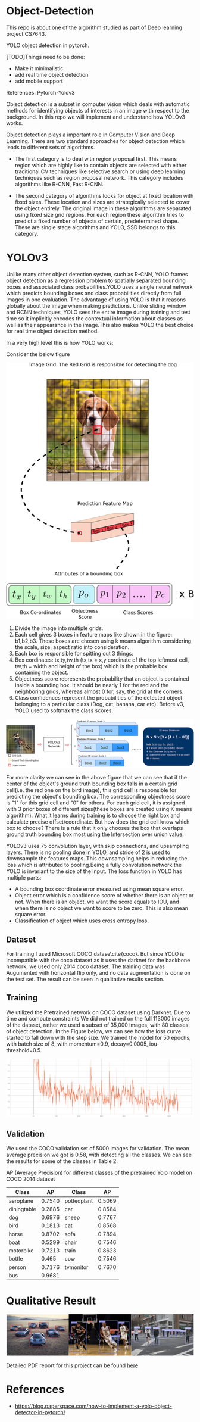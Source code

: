 # Object-Detection

This repo is about one of the algorithm studied as part of Deep learning project CS7643.

YOLO object detection in pytorch.

[TODO]Things need to be done:
* Make it minimalistic
* add real time object detection 
* add mobile support

References: Pytorch-Yolov3

Object detection is a subset in computer vision which deals with automatic methods for identifying objects of interests in an image with respect to the background. In this repo we will implement and understand how YOLOv3 works.

Object detection plays a important role in Computer Vision and Deep Learning. There are two standard approaches for object detection which leads to different sets of algorithms.

* The first category is to deal with region proposal first. This means region which are highly like to contain objects are selected with either traditional CV techniques like selective search or using deep learning techniques such as region proposal network. This category includes algorithms like R-CNN, Fast R-CNN.

* The second category of algorithms looks for object at fixed location with fixed sizes. These location and sizes are strategically selected to cover the object entirely. The original image in these algorithms are separated using fixed size grid regions. For each region these algorithm tries to predict a fixed number of objects of certain, predetermined shape. These are single stage algorithms and YOLO, SSD belongs to this category.

# YOLOv3
Unlike many other object detection system, such as R-CNN, YOLO frames object detection as a regression problem to spatially separated bounding boxes and associated class probabilities.YOLO uses a single neural network which predicts bounding boxes and class probabilities directly from full images in one evaluation. The advantage of using YOLO is that it  reasons globally about the image when making predictions. Unlike sliding window and RCNN techniques, YOLO sees the entire image during training and test time so it implicitly encodes the contextual information about classes as well as their appearance in the image.This also makes YOLO the best choice for real time object detection method.

In a very high level this is how YOLO works:

Consider the below figure

<center>
<img src="assets/yolo_basic.png"/>
</center>

1. Divide the image into multiple grids.
2. Each cell gives 3 boxes in feature maps like shown in the figure: b1,b2,b3. These boxes are chosen using k means algorithm   considering the scale, size, aspect ratio into consideration.
3. Each box is responsible for spitting out 3 things: 
  1. Box cordinates: tx,ty,tw,th (tx,tx = x,y cordinate of the top leftmost cell, tw,th = width and height of the box) which
     is the probable box containing the object.
  2. Objectness score represents the probability that an object is contained inside a bounding box. It should be nearly 1 for      the red and the neighboring grids, whereas almost 0 for, say, the grid at the corners.
  3. Class confidences represent the probabilities of the detected object belonging to a particular class (Dog, cat, banana,        car etc). Before v3, YOLO used to softmax the class scores.

<center>
 <img src="assets/yolo.png"/>
</center>

  For more clarity we can see in the above figure that we can see that if the center of the object's ground truth bounding box falls in a certain grid cell(i.e. the red one on the bird image),  this grid cell is responsible for predicting the object's bounding box. The corresponding objectness score is "1" for this grid cell and "0" for others. For each grid cell, it is assigned with 3 prior boxes of different sizes(these boxes are created using K means algorithm). What it learns during training is to choose the right box and calculate precise offset/coordinate. But how does the grid cell know which box to choose? There is a rule that it only chooses the box that overlaps ground truth bounding box most using the Intersection over union value.
  
YOLOv3 uses 75 convolution layer, with skip connections, and upsampling layers. There is no pooling done in YOLO, and stride of 2 is used to downsample the features maps. This downsampling helps in reducing the loss which is attributed to pooling.Being a fully convolution network the YOLO is invariant to the size of the input. The loss function in YOLO has multiple parts:

* A bounding box coordinate error measured using mean square error.
* Object error which is a confidence score of whether there is an object or not. When there is an object, we want the score equals to IOU, and when there is no object we want to score to be zero. This is also mean square error.
* Classification of object which uses cross entropy loss.


## Dataset
For training I used Microsoft COCO datase\cite{coco}. But since YOLO is incompatible with the coco dataset as it uses the darknet for the backbone network, we used only 2014 coco dataset. The training data was Augumented with horizontal flip only, and no data augmentation is done on the test set. The result can be seen in qualitative results section.


## Training
We utilized the Pretrained network on COCO dataset using Darknet. Due to time and compute constraints We did not trained on the full 113000 images of the dataset, rather we used a subset of 35,000 images, with 80 classes of object detection. In the Figure below, we can see how the loss curve started to fall down with the step size. We trained the model for 50 epochs, with batch size of 8, with momentum=0.9, decay=0.0005, iou-threshold=0.5.

<center>
<img src="assets/loss.png"/>
</center>

## Validation
We used the COCO validation set of 5000 images for validation. The mean average precision we got is 0.58, with detecting all the classes. We can see the results for some of the classes in Table 2.


AP (Average Precision) for different classes of the pretrained Yolo model on COCO 2014 dataset

| Class  	|  AP 	| Class | AP
|---	|---	|--- |--- |
|aeroplane	| 0.7540  	| pottedplant   	|0.5069   	|
|diningtable   	|0.2885   	|car   	|0.8584   	|
|dog   	|  0.6976  	|sheep   	|0.7767   	|
|bird   	| 0.1813  	|cat   	|0.8568   	|
|horse   	|0.8702   	|sofa   	|0.7894   	|
|boat   	|0.5299   	|chair   	|0.7546   	|
|motorbike   	|0.7213   	|train   	|0.8623   	|
|bottle   	|0.465   	|cow   	|0.7546   	|
|person   	| 0.7176  	|tvmonitor   	|0.7670   	|
|bus   	|0.9681   	|||



# Qualitative Result

<center>
<img src="assets/result.png"/>
</center>

Detailed PDF report for this project can be found [here](https://github.com/Gaurav-Pande/Object-Detection/blob/master/assets/Deep_Learning_Project.pdf)

# References
* https://blog.paperspace.com/how-to-implement-a-yolo-object-detector-in-pytorch/
